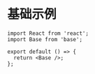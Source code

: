 # 基础示例

```tsx
import React from 'react';
import Base from 'base';

export default () => {
  return <Base />;
};
```
